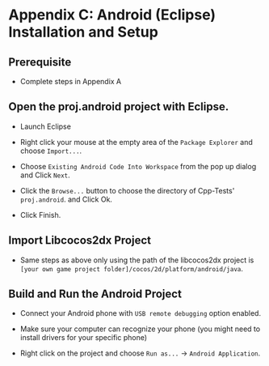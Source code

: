 # Appendix C: Android (Eclipse) Installation and Setup

## Prerequisite
* Complete steps in Appendix A

## Open the proj.android project with Eclipse.

* Launch Eclipse

* Right click your mouse at the empty area of the `Package Explorer` and choose `Import...`. 

* Choose `Existing Android Code Into Workspace` from the pop up dialog and Click `Next`.

* Click the `Browse...` button to choose the directory of Cpp-Tests' `proj.android`. and Click Ok.

* Click Finish.

## Import Libcocos2dx Project
* Same steps as above only using the path of the libcocos2dx project is `[your own game project folder]/cocos/2d/platform/android/java`. 

## Build and Run the Android Project
* Connect your Android phone with `USB remote debugging` option enabled.

* Make sure your computer can recognize your phone (you might need to install drivers for your specific phone)

* Right click on the project and choose `Run as...` -> `Android Application`.
